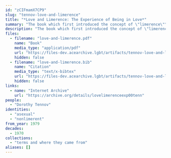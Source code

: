```yaml
---
id: "zCIFmamX7CP9"
slug: "tennov-love-and-limerence"
title: "*Love and Limerence: The Experience of Being in Love*"
summary: "The book which first introduced the concept of \"limerence\""
description: "The book which first introduced the concept of \"limerence,\" in which the author explains that nonlimerence may include not experiencing sexual attraction"
files:
  - filename: "love-and-limerence.pdf"
    name: "Book"
    media_type: "application/pdf"
    url: "https://files-dev.acearchive.lgbt/artifacts/tennov-love-and-limerence/love-and-limerence.pdf"
    hidden: false
  - filename: "love-and-limerence.bib"
    name: "Citation"
    media_type: "text/x-bibtex"
    url: "https://files-dev.acearchive.lgbt/artifacts/tennov-love-and-limerence/love-and-limerence.bib"
    hidden: false
links:
  - name: "Internet Archive"
    url: "https://archive.org/details/lovelimerenceexp00tenn"
people:
  - "Dorothy Tennov"
identities:
  - "asexual"
  - "nonlimerent"
from_year: 1979
decades:
  - 1970
collections:
  - "terms and where they came from"
aliases: []
---
```

